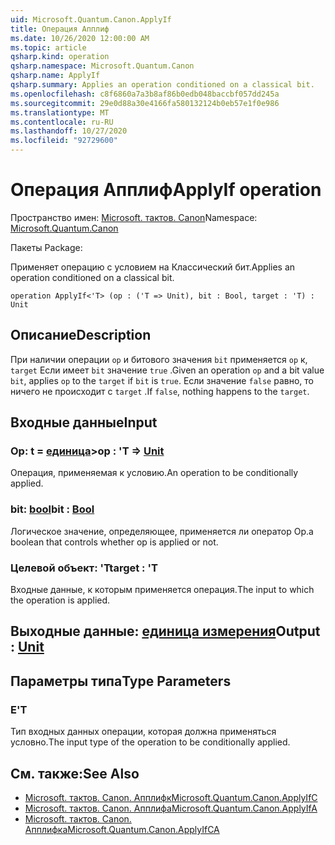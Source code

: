 ```yaml
---
uid: Microsoft.Quantum.Canon.ApplyIf
title: Операция Апплиф
ms.date: 10/26/2020 12:00:00 AM
ms.topic: article
qsharp.kind: operation
qsharp.namespace: Microsoft.Quantum.Canon
qsharp.name: ApplyIf
qsharp.summary: Applies an operation conditioned on a classical bit.
ms.openlocfilehash: c8f6860a7a3b8af86b0edb048baccbf057dd245a
ms.sourcegitcommit: 29e0d88a30e4166fa580132124b0eb57e1f0e986
ms.translationtype: MT
ms.contentlocale: ru-RU
ms.lasthandoff: 10/27/2020
ms.locfileid: "92729600"
---
```

# <a name="applyif-operation"></a><span data-ttu-id="7ee13-102">Операция Апплиф</span><span class="sxs-lookup"><span data-stu-id="7ee13-102">ApplyIf operation</span></span>

<span data-ttu-id="7ee13-103">Пространство имен: [Microsoft. тактов. Canon](xref:Microsoft.Quantum.Canon)</span><span class="sxs-lookup"><span data-stu-id="7ee13-103">Namespace: [Microsoft.Quantum.Canon](xref:Microsoft.Quantum.Canon)</span></span>

<span data-ttu-id="7ee13-104">Пакеты [](https://nuget.org/packages/)</span><span class="sxs-lookup"><span data-stu-id="7ee13-104">Package: [](https://nuget.org/packages/)</span></span>


<span data-ttu-id="7ee13-105">Применяет операцию с условием на Классический бит.</span><span class="sxs-lookup"><span data-stu-id="7ee13-105">Applies an operation conditioned on a classical bit.</span></span>

```qsharp
operation ApplyIf<'T> (op : ('T => Unit), bit : Bool, target : 'T) : Unit
```


## <a name="description"></a><span data-ttu-id="7ee13-106">Описание</span><span class="sxs-lookup"><span data-stu-id="7ee13-106">Description</span></span>

<span data-ttu-id="7ee13-107">При наличии операции `op` и битового значения `bit` применяется `op` к, `target` Если имеет `bit` значение `true` .</span><span class="sxs-lookup"><span data-stu-id="7ee13-107">Given an operation `op` and a bit value `bit`, applies `op` to the `target` if `bit` is `true`.</span></span> <span data-ttu-id="7ee13-108">Если значение `false` равно, то ничего не происходит с `target` .</span><span class="sxs-lookup"><span data-stu-id="7ee13-108">If `false`, nothing happens to the `target`.</span></span>

## <a name="input"></a><span data-ttu-id="7ee13-109">Входные данные</span><span class="sxs-lookup"><span data-stu-id="7ee13-109">Input</span></span>

### <a name="op--t--unit"></a><span data-ttu-id="7ee13-110">Op: t = [единица](xref:microsoft.quantum.lang-ref.unit)></span><span class="sxs-lookup"><span data-stu-id="7ee13-110">op : 'T => [Unit](xref:microsoft.quantum.lang-ref.unit)</span></span> 

<span data-ttu-id="7ee13-111">Операция, применяемая к условию.</span><span class="sxs-lookup"><span data-stu-id="7ee13-111">An operation to be conditionally applied.</span></span>


### <a name="bit--bool"></a><span data-ttu-id="7ee13-112">bit: [bool](xref:microsoft.quantum.lang-ref.bool)</span><span class="sxs-lookup"><span data-stu-id="7ee13-112">bit : [Bool](xref:microsoft.quantum.lang-ref.bool)</span></span>

<span data-ttu-id="7ee13-113">Логическое значение, определяющее, применяется ли оператор Op.</span><span class="sxs-lookup"><span data-stu-id="7ee13-113">a boolean that controls whether op is applied or not.</span></span>


### <a name="target--t"></a><span data-ttu-id="7ee13-114">Целевой объект: 'T</span><span class="sxs-lookup"><span data-stu-id="7ee13-114">target : 'T</span></span>

<span data-ttu-id="7ee13-115">Входные данные, к которым применяется операция.</span><span class="sxs-lookup"><span data-stu-id="7ee13-115">The input to which the operation is applied.</span></span>



## <a name="output--unit"></a><span data-ttu-id="7ee13-116">Выходные данные: [единица измерения](xref:microsoft.quantum.lang-ref.unit)</span><span class="sxs-lookup"><span data-stu-id="7ee13-116">Output : [Unit](xref:microsoft.quantum.lang-ref.unit)</span></span>



## <a name="type-parameters"></a><span data-ttu-id="7ee13-117">Параметры типа</span><span class="sxs-lookup"><span data-stu-id="7ee13-117">Type Parameters</span></span>

### <a name="t"></a><span data-ttu-id="7ee13-118">Е</span><span class="sxs-lookup"><span data-stu-id="7ee13-118">'T</span></span>

<span data-ttu-id="7ee13-119">Тип входных данных операции, которая должна применяться условно.</span><span class="sxs-lookup"><span data-stu-id="7ee13-119">The input type of the operation to be conditionally applied.</span></span>

## <a name="see-also"></a><span data-ttu-id="7ee13-120">См. также:</span><span class="sxs-lookup"><span data-stu-id="7ee13-120">See Also</span></span>

- [<span data-ttu-id="7ee13-121">Microsoft. тактов. Canon. Апплифк</span><span class="sxs-lookup"><span data-stu-id="7ee13-121">Microsoft.Quantum.Canon.ApplyIfC</span></span>](xref:Microsoft.Quantum.Canon.ApplyIfC)
- [<span data-ttu-id="7ee13-122">Microsoft. тактов. Canon. Апплифа</span><span class="sxs-lookup"><span data-stu-id="7ee13-122">Microsoft.Quantum.Canon.ApplyIfA</span></span>](xref:Microsoft.Quantum.Canon.ApplyIfA)
- [<span data-ttu-id="7ee13-123">Microsoft. тактов. Canon. Апплифка</span><span class="sxs-lookup"><span data-stu-id="7ee13-123">Microsoft.Quantum.Canon.ApplyIfCA</span></span>](xref:Microsoft.Quantum.Canon.ApplyIfCA)